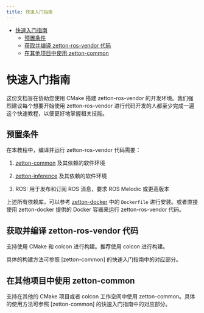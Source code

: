 ```yaml
---
title: 快速入门指南
---
```


- [快速入门指南](#快速入门指南)
  - [预置条件](#预置条件)
  - [获取并编译 zetton-ros-vendor 代码](#获取并编译-zetton-ros-vendor-代码)
  - [在其他项目中使用 zetton-common](#在其他项目中使用-zetton-common)

# 快速入门指南

这份文档旨在协助您使用 CMake 搭建 zetton-ros-vendor 的开发环境。我们强烈建议每个想要开始使用 zetton-ros-vendor 进行代码开发的人都至少完成一遍这个快速教程，以便更好地掌握相关技能。

## 预置条件

在本教程中，编译并运行 zetton-ros-vendor 代码需要：

1. [zetton-common](https://github.com/project-zetton/zetton-common) 及其依赖的软件环境

2. [zetton-inference](https://github.com/project-zetton/zetton-inference) 及其依赖的软件环境

3. ROS: 用于发布和订阅 ROS 消息，要求 ROS Melodic 或更高版本

上述所有依赖库，可以参考 [zetton-docker](https://github.com/project-zetton/zetton-docker) 中的 `Dockerfile` 进行安装。或者直接使用 zetton-docker 提供的 Docker 容器来运行 zetton-ros-vendor 代码。

## 获取并编译 zetton-ros-vendor 代码

支持使用 CMake 和 colcon 进行构建。推荐使用 colcon 进行构建。

具体的构建方法可参照 [zetton-common] 的快速入门指南中的对应部分。

## 在其他项目中使用 zetton-common

支持在其他的 CMake 项目或者 colcon 工作空间中使用 zetton-common。具体的使用方法可参照 [zetton-common] 的快速入门指南中的对应部分。
